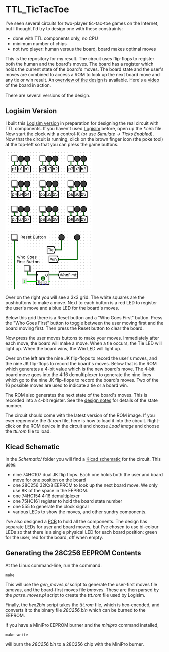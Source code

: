 # TTL_TicTacToe

I've seen several circuits for two-player tic-tac-toe games on the Internet,
but I thought I'd try to design one with these constraints:

 + done with TTL components only, no CPU
 + minimum number of chips
 + not two player: human versus the board, board makes optimal moves

This is the repository for my result. The circuit uses flip-flops to
register both the human and the board's moves. The board has a register
which holds the current state of the board's moves. The board state and
the user's moves are combined to access a ROM to look up the next board move
and any tie or win result.
An [overview of the design](design_notes.md) is available. Here's
a [video](https://www.youtube.com/watch?v=WPPjL46z-Ag) of the board in action.

There are several versions of the design.

## Logisim Version

I built this [Logisim version](ttt_wkt.circ) in preparation for
designing the real circuit with TTL components. If you haven't used
[Logisim](http://www.cburch.com/logisim/) before, open up the _*.circ_
file. Now start the clock with a control-K (or use
_Simulate -> Ticks Enabled_). Now that the circuit is running, click on
the brown finger icon (the poke tool) at the top-left so that you can
press the game buttons.

![](Figs/logisim1.png)

Over on the right you will see a 3x3 grid. The white squares are the
pushbuttons to make a move. Next to each button is a red LED to register
the user's move and a blue LED for the board's moves.

Below this grid there is a Reset button and a "Who Goes First" button.
Press the "Who Goes First" button to toggle between the user moving
first and the board moving first. Then press the Reset button to clear
the board.

Now press the user moves buttons to make your moves. Immediately after
each move, the board will make a move. When a tie occurs, the Tie LED
will light up. When the board wins, the Win LED will light up.

Over on the left are the nine JK flip-flops to record the user's moves,
and the nine JK flip-flops to record the board's moves. Below that is
the ROM which generates a 4-bit value which is the new board's move.
The 4-bit board move goes into the 4:16 demultiplexer to generate the nine
lines which go to the nine JK flip-flops to record the board's moves.
Two of the 16 possible moves are used to indicate a tie or a board win.

The ROM also generates the next state of the board's moves. This is
recorded into a 4-bit register. See the [design notes](design_notes.md)
for details of the state number.

The circuit should come with the latest version of the ROM image. If you
ever regenerate the _ttt.rom_ file, here is how to load it into the circuit.
Right-click on the ROM device in the circuit and choose *Load image* and
choose the _ttl.rom_ file to load.

## Kicad Schematic

In the _Schematic/_ folder you will find a
[Kicad schematic](Schematic/schematic.pdf) for the circuit. This uses:

 + nine 74HC107 dual JK flip flops. Each one holds both the user and board
   move for one position on the board
 + one 28C256 32Kx8 EEPROM to look up the next board move. We only use
   8K of the space in the EEPROM.
 + one 74HC154 4:16 demultiplexer
 + one 75HC161 register to hold the board state number
 + one 555 to generate the clock signal
 + various LEDs to show the moves, and other sundry components.

I've also designed a [PCB](Figs/pcb1.jpg) to hold all the components.
The design has separate LEDs for user and board moves, but I've chosen to use
bi-colour LEDs so that there is a single physical LED for each board position:
green for the user, red for the board, off when empty.

## Generating the 28C256 EEPROM Contents

At the Linux command-line, run the command:

```
make
```

This will use the _gen_moves.pl_ script to generate the user-first moves file
_umoves_, and the board-first moves file _bmoves_. These are then parsed by
the _parse_moves.pl_ script to create the _ttt.rom_ file used by Logisim.

Finally, the _hex2bin_ script takes the _ttt.rom_ file, which is hex-encoded,
and converts it to the binary file _28C256.bin_ which can be burned to the
EEPROM.

If you have a MiniPro EEPROM burner and the _minipro_ command installed,

```
make write
```

will burn the _28C256.bin_ to a 28C256 chip with the MiniPro burner.
